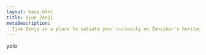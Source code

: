 ```yaml
---
layout: base.html
title: Ijue Zenji
metaDescription:
  Ijue Zenji is a place to satiate your curiosity on Zanzibar's heritage, so as to have a richer Zanzibari community.
---
```


yolo